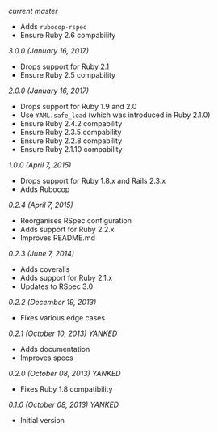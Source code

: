 *current master*

* Adds `rubocop-rspec`
* Ensure Ruby 2.6 compability

*3.0.0 (January 16, 2017)*

* Drops support for Ruby 2.1
* Ensure Ruby 2.5 compability

*2.0.0 (January 16, 2017)*

* Drops support for Ruby 1.9 and 2.0
* Use `YAML.safe_load` (which was introduced in Ruby 2.1.0)
* Ensure Ruby 2.4.2 compability
* Ensure Ruby 2.3.5 compability
* Ensure Ruby 2.2.8 compability
* Ensure Ruby 2.1.10 compability

*1.0.0 (April 7, 2015)*

* Drops support for Ruby 1.8.x and Rails 2.3.x
* Adds Rubocop

*0.2.4 (April 7, 2015)*

* Reorganises RSpec configuration
* Adds support for Ruby 2.2.x
* Improves README.md

*0.2.3 (June 7, 2014)*

* Adds coveralls
* Adds support for Ruby 2.1.x
* Updates to RSpec 3.0

*0.2.2 (December 19, 2013)*

* Fixes various edge cases

*0.2.1 (October 10, 2013) YANKED*

* Adds documentation
* Improves specs

*0.2.0 (October 08, 2013) YANKED*

* Fixes Ruby 1.8 compatibility

*0.1.0 (October 08, 2013) YANKED*

* Initial version
